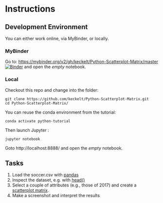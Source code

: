 
# Instructions

## Development Environment
You can either work online, via MyBinder, or locally.

### MyBinder

Go to: https://mybinder.org/v2/gh/keckelt/Python-Scatterplot-Matrix/master
[![Binder](https://mybinder.org/badge_logo.svg)](https://mybinder.org/v2/gh/keckelt/Python-Scatterplot-Matrix/master)
 and open the *empty* notebook.

### Local
Checkout this repo and change into the folder:
```
git clone https://github.com/keckelt/Python-Scatterplot-Matrix.git
cd Python-Scatterplot-Matrix/
```

You can reuse the conda environment from the tutorial:
```
conda activate python-tutorial
```

Then launch Jupyter :
```
jupyter notebook
```

Goto http://localhost:8888/ and open the *empty* notebook.

## Tasks

1. Load the soccer.csv with [pandas](https://pandas.pydata.org/pandas-docs/stable/reference/api/pandas.read_csv.html)
2. Inspect the dataset, e.g. with [head()](https://pandas.pydata.org/pandas-docs/stable/reference/api/pandas.DataFrame.head.html)
3. Select a couple of attributes (e.g., those of 2017) and create a [scatterplot matrix](https://pandas.pydata.org/pandas-docs/stable/reference/api/pandas.plotting.scatter_matrix.html).
4. Make a screenshot and interpret the results
